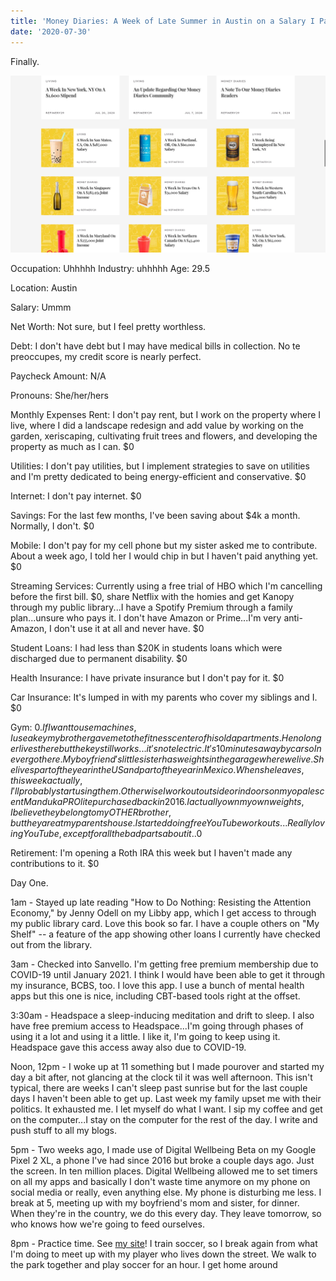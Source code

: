 ```yaml
---
title: 'Money Diaries: A Week of Late Summer in Austin on a Salary I Pay Myself'
date: '2020-07-30'
---
```


Finally.

![photo](post9photo1.png)

Occupation: Uhhhhh 
Industry: uhhhhh
Age: 29.5

Location: Austin

Salary: Ummm

Net Worth: Not sure, but I feel pretty worthless.

Debt: I don't have debt but I may have medical bills in collection. No te preoccupes, my credit score is nearly perfect.

Paycheck Amount: N/A

Pronouns: She/her/hers


Monthly Expenses
Rent: I don't pay rent, but I work on the property where I live, where I did a landscape redesign and add value by working on the garden, xeriscaping, cultivating fruit trees and flowers, and developing the property as much as I can. $0

Utilities: I don't pay utilities, but I implement strategies to save on utilities and I'm pretty dedicated to being energy-efficient and conservative. $0

Internet: I don't pay internet. $0

Savings: For the last few months, I've been saving about $4k a month. Normally, I don't. $0

Mobile: I don't pay for my cell phone but my sister asked me to contribute. About a week ago, I told her I would chip in but I haven't paid anything yet. $0

Streaming Services: Currently using a free trial of HBO which I'm cancelling before the first bill. $0, share Netflix with the homies and get Kanopy through my public library...I have a Spotify Premium through a family plan...unsure who pays it. I don't have Amazon or Prime...I'm very anti-Amazon, I don't use it at all and never have. $0

Student Loans: I had less than $20K in students loans which were discharged due to permanent disability. $0

Health Insurance: I have private insurance but I don't pay for it. $0

Car Insurance: It's lumped in with my parents who cover my siblings and I. $0

Gym: $0. If I want to use machines, I use a key my brother gave me to the fitness center of his old apartments. He no longer lives there but the key still works...it's not electric. It's 10 minutes away by car so I never go there. My boyfriend's little sister has weights in the garage where we live. She lives part of the year in the US and part of the year in Mexico. When she leaves, this week actually, I'll probably start using them. Otherwise I work out outside or indoors on my opalescent Manduka PROlite purchased back in 2016. I actually own my own weights, I believe they belong to my OTHER brother, but they are at my parents house. I started doing free YouTube workouts...Really loving YouTube, except for all the bad parts about it..$0

Retirement: I'm opening a Roth IRA this week but I haven't made any contributions to it. $0


Day One.

1am - Stayed up late reading "How to Do Nothing: Resisting the Attention Economy," by Jenny Odell on my Libby app, which I get access to through my public library card. Love this book so far. I have a couple others on "My Shelf" -- a feature of the app showing other loans I currently have checked out from the library.

3am - Checked into Sanvello. I'm getting free premium membership due to COVID-19 until January 2021. I think I would have been able to get it through my insurance, BCBS, too. I love this app. I use a bunch of mental health apps but this one is nice, including CBT-based tools right at the offset.

3:30am - Headspace a sleep-inducing meditation and drift to sleep. I also have free premium access to Headspace...I'm going through phases of using it a lot and using it a little. I like it, I'm going to keep using it. Headspace gave this access away also due to COVID-19.

Noon, 12pm - I woke up at 11 something but I made pourover and started my day a bit after, not glancing at the clock til it was well afternoon. This isn't typical, there are weeks I can't sleep past sunrise but for the last couple days I haven't been able to get up. Last week my family upset me with their politics. It exhausted me. I let myself do what I want. I sip my coffee and get on the computer...I stay on the computer for the rest of the day. I write and push stuff to all my blogs.

5pm - Two weeks ago, I made use of Digital Wellbeing Beta on my Google Pixel 2 XL, a phone I've had since 2016 but broke a couple days ago. Just the screen. In ten million places. Digital Wellbeing allowed me to set timers on all my apps and basically I don't waste time anymore on my phone on social media or really, even anything else. My phone is disturbing me less. I break at 5, meeting up with my boyfriend's mom and sister, for dinner. When they're in the country, we do this every day. They leave tomorrow, so who knows how we're going to feed ourselves.

8pm - Practice time. See <a href=https://sclub.netlify.app>my site</a>! I train soccer, so I break again from what I'm doing to meet up with my player who lives down the street. We walk to the park together and play soccer for an hour. I get home around 
